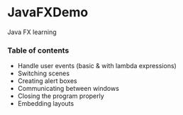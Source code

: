 # JavaFXDemo
Java FX learning

### Table of contents
* Handle user events (basic & with lambda expressions)
* Switching scenes
* Creating alert boxes
* Communicating between windows
* Closing the program properly
* Embedding layouts